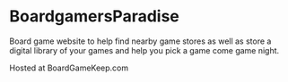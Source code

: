 # BoardgamersParadise

Board game website to help find nearby game stores as well as store a digital library of your games and help you pick a game come game night.

Hosted at BoardGameKeep.com
